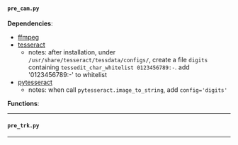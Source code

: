 #### `pre_cam.py`
__Dependencies__:
- [ffmpeg](https://ffmpeg.org)
- [tesseract](https://github.com/tesseract-ocr/tesseract)
  - notes: after installation, under `/usr/share/tesseract/tessdata/configs/`,
  create a file `digits` containing `tessedit_char_whitelist 0123456789:-`.
  add '0123456789:-' to whitelist
- [pytesseract](https://github.com/madmaze/pytesseract)
  - notes: when call `pytesseract.image_to_string`, add `config='digits'`

__Functions__:



------------

#### `pre_trk.py`

------------
